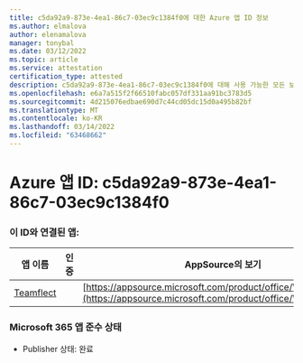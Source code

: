 ```yaml
---
title: c5da92a9-873e-4ea1-86c7-03ec9c1384f0에 대한 Azure 앱 ID 정보
ms.author: elmalova
author: elenamalova
manager: tonybal
ms.date: 03/12/2022
ms.topic: article
ms.service: attestation
certification_type: attested
description: c5da92a9-873e-4ea1-86c7-03ec9c1384f0에 대해 사용 가능한 모든 보안 및 규정 준수 정보입니다.
ms.openlocfilehash: e6a7a515f2f66510fabc057df331aa91bc3783d5
ms.sourcegitcommit: 4d215076edbae690d7c44cd05dc15d0a495b82bf
ms.translationtype: MT
ms.contentlocale: ko-KR
ms.lasthandoff: 03/14/2022
ms.locfileid: "63468662"
---
```

# <a name="azure-app-id-c5da92a9-873e-4ea1-86c7-03ec9c1384f0"></a>Azure 앱 ID: c5da92a9-873e-4ea1-86c7-03ec9c1384f0


### <a name="apps-associated-with-this-id"></a>이 ID와 연결된 앱:
| **앱 이름** | **인증** | **AppSource의 보기** |
|--------------|---------------|-----------------------|
| [Teamflect](../forward/WA200001860) |  | [https://appsource.microsoft.com/product/office/WA200001860](https://appsource.microsoft.com/product/office/WA200001860) |

### <a name="microsoft-365-app-compliance-status"></a>Microsoft 365 앱 준수 상태
- Publisher 상태: 완료

